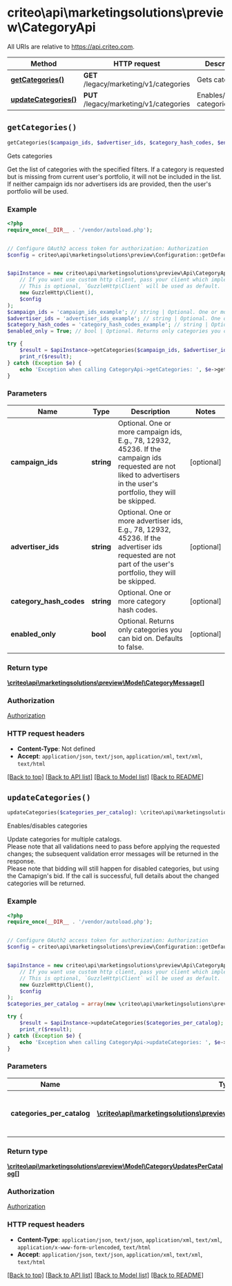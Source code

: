 # criteo\api\marketingsolutions\preview\CategoryApi

All URIs are relative to https://api.criteo.com.

Method | HTTP request | Description
------------- | ------------- | -------------
[**getCategories()**](CategoryApi.md#getCategories) | **GET** /legacy/marketing/v1/categories | Gets categories
[**updateCategories()**](CategoryApi.md#updateCategories) | **PUT** /legacy/marketing/v1/categories | Enables/disables categories


## `getCategories()`

```php
getCategories($campaign_ids, $advertiser_ids, $category_hash_codes, $enabled_only): \criteo\api\marketingsolutions\preview\Model\CategoryMessage[]
```

Gets categories

Get the list of categories with the specified filters.  If a category is requested but is missing from current user's portfolio, it will not be included in the list.  If neither campaign ids nor advertisers ids are provided, then the user's portfolio will be used.

### Example

```php
<?php
require_once(__DIR__ . '/vendor/autoload.php');


// Configure OAuth2 access token for authorization: Authorization
$config = criteo\api\marketingsolutions\preview\Configuration::getDefaultConfiguration()->setAccessToken('YOUR_ACCESS_TOKEN');


$apiInstance = new criteo\api\marketingsolutions\preview\Api\CategoryApi(
    // If you want use custom http client, pass your client which implements `GuzzleHttp\ClientInterface`.
    // This is optional, `GuzzleHttp\Client` will be used as default.
    new GuzzleHttp\Client(),
    $config
);
$campaign_ids = 'campaign_ids_example'; // string | Optional. One or more campaign ids, E.g., 78, 12932, 45236. If the campaign ids requested are not liked to advertisers in the user's portfolio, they will be skipped.
$advertiser_ids = 'advertiser_ids_example'; // string | Optional. One or more advertiser ids, E.g., 78, 12932, 45236. If the advertiser ids requested are not part of the user's portfolio, they will be skipped.
$category_hash_codes = 'category_hash_codes_example'; // string | Optional. One or more category hash codes.
$enabled_only = True; // bool | Optional. Returns only categories you can bid on. Defaults to false.

try {
    $result = $apiInstance->getCategories($campaign_ids, $advertiser_ids, $category_hash_codes, $enabled_only);
    print_r($result);
} catch (Exception $e) {
    echo 'Exception when calling CategoryApi->getCategories: ', $e->getMessage(), PHP_EOL;
}
```

### Parameters

Name | Type | Description  | Notes
------------- | ------------- | ------------- | -------------
 **campaign_ids** | **string**| Optional. One or more campaign ids, E.g., 78, 12932, 45236. If the campaign ids requested are not liked to advertisers in the user&#39;s portfolio, they will be skipped. | [optional]
 **advertiser_ids** | **string**| Optional. One or more advertiser ids, E.g., 78, 12932, 45236. If the advertiser ids requested are not part of the user&#39;s portfolio, they will be skipped. | [optional]
 **category_hash_codes** | **string**| Optional. One or more category hash codes. | [optional]
 **enabled_only** | **bool**| Optional. Returns only categories you can bid on. Defaults to false. | [optional]

### Return type

[**\criteo\api\marketingsolutions\preview\Model\CategoryMessage[]**](../Model/CategoryMessage.md)

### Authorization

[Authorization](../../README.md#Authorization)

### HTTP request headers

- **Content-Type**: Not defined
- **Accept**: `application/json`, `text/json`, `application/xml`, `text/xml`, `text/html`

[[Back to top]](#) [[Back to API list]](../../README.md#endpoints)
[[Back to Model list]](../../README.md#models)
[[Back to README]](../../README.md)

## `updateCategories()`

```php
updateCategories($categories_per_catalog): \criteo\api\marketingsolutions\preview\Model\CategoryUpdatesPerCatalog[]
```

Enables/disables categories

Update categories for multiple catalogs.<br />  Please note that all validations need to pass before applying the requested changes;  the subsequent validation error messages will be returned in the response.<br />  Please note that bidding will still happen for disabled categories, but using the Camapign's bid.  If the call is successful, full details about the changed categories will be returned.

### Example

```php
<?php
require_once(__DIR__ . '/vendor/autoload.php');


// Configure OAuth2 access token for authorization: Authorization
$config = criteo\api\marketingsolutions\preview\Configuration::getDefaultConfiguration()->setAccessToken('YOUR_ACCESS_TOKEN');


$apiInstance = new criteo\api\marketingsolutions\preview\Api\CategoryApi(
    // If you want use custom http client, pass your client which implements `GuzzleHttp\ClientInterface`.
    // This is optional, `GuzzleHttp\Client` will be used as default.
    new GuzzleHttp\Client(),
    $config
);
$categories_per_catalog = array(new \criteo\api\marketingsolutions\preview\Model\CategoryUpdatesPerCatalog()); // \criteo\api\marketingsolutions\preview\Model\CategoryUpdatesPerCatalog[] | The list of categories to be enabled/disabled, grouped by catalog.

try {
    $result = $apiInstance->updateCategories($categories_per_catalog);
    print_r($result);
} catch (Exception $e) {
    echo 'Exception when calling CategoryApi->updateCategories: ', $e->getMessage(), PHP_EOL;
}
```

### Parameters

Name | Type | Description  | Notes
------------- | ------------- | ------------- | -------------
 **categories_per_catalog** | [**\criteo\api\marketingsolutions\preview\Model\CategoryUpdatesPerCatalog[]**](../Model/CategoryUpdatesPerCatalog.md)| The list of categories to be enabled/disabled, grouped by catalog. |

### Return type

[**\criteo\api\marketingsolutions\preview\Model\CategoryUpdatesPerCatalog[]**](../Model/CategoryUpdatesPerCatalog.md)

### Authorization

[Authorization](../../README.md#Authorization)

### HTTP request headers

- **Content-Type**: `application/json`, `text/json`, `application/xml`, `text/xml`, `application/x-www-form-urlencoded`, `text/html`
- **Accept**: `application/json`, `text/json`, `application/xml`, `text/xml`, `text/html`

[[Back to top]](#) [[Back to API list]](../../README.md#endpoints)
[[Back to Model list]](../../README.md#models)
[[Back to README]](../../README.md)
